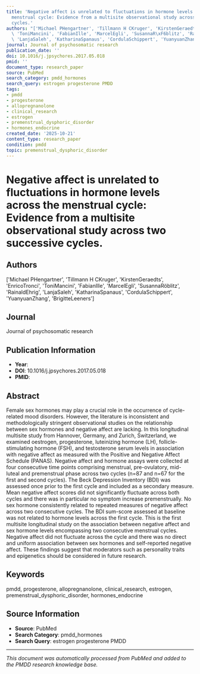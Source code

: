 ```yaml
---
title: 'Negative affect is unrelated to fluctuations in hormone levels across the
  menstrual cycle: Evidence from a multisite observational study across two successive
  cycles.'
authors: "['Michael PHengartner', 'Tillmann H CKruger', 'KirstenGeraedts', 'EnricoTronci',\
  \ 'ToniMancini', 'FabianIlle', 'MarcelEgli', 'SusannaR\xF6blitz', 'RainaldEhrig',\
  \ 'LanjaSaleh', 'KatharinaSpanaus', 'CordulaSchippert', 'YuanyuanZhang', 'BrigitteLeeners']"
journal: Journal of psychosomatic research
publication_date: ''
doi: 10.1016/j.jpsychores.2017.05.018
pmid: ''
document_type: research_paper
source: PubMed
search_category: pmdd_hormones
search_query: estrogen progesterone PMDD
tags:
- pmdd
- progesterone
- allopregnanolone
- clinical_research
- estrogen
- premenstrual_dysphoric_disorder
- hormones_endocrine
created_date: '2025-10-21'
content_type: research_paper
condition: pmdd
topic: premenstrual_dysphoric_disorder
---
```


# Negative affect is unrelated to fluctuations in hormone levels across the menstrual cycle: Evidence from a multisite observational study across two successive cycles.

## Authors
['Michael PHengartner', 'Tillmann H CKruger', 'KirstenGeraedts', 'EnricoTronci', 'ToniMancini', 'FabianIlle', 'MarcelEgli', 'SusannaRöblitz', 'RainaldEhrig', 'LanjaSaleh', 'KatharinaSpanaus', 'CordulaSchippert', 'YuanyuanZhang', 'BrigitteLeeners']

## Journal
Journal of psychosomatic research

## Publication Information
- **Year**: 
- **DOI**: 10.1016/j.jpsychores.2017.05.018
- **PMID**: 

## Abstract
Female sex hormones may play a crucial role in the occurrence of cycle-related mood disorders. However, the literature is inconsistent and methodologically stringent observational studies on the relationship between sex hormones and negative affect are lacking. In this longitudinal multisite study from Hannover, Germany, and Zurich, Switzerland, we examined oestrogen, progesterone, luteinizing hormone (LH), follicle-stimulating hormone (FSH), and testosterone serum levels in association with negative affect as measured with the Positive and Negative Affect Schedule (PANAS). Negative affect and hormone assays were collected at four consecutive time points comprising menstrual, pre-ovulatory, mid-luteal and premenstrual phase across two cycles (n=87 and n=67 for the first and second cycles). The Beck Depression Inventory (BDI) was assessed once prior to the first cycle and included as a secondary measure. Mean negative affect scores did not significantly fluctuate across both cycles and there was in particular no symptom increase premenstrually. No sex hormone consistently related to repeated measures of negative affect across two consecutive cycles. The BDI sum-score assessed at baseline was not related to hormone levels across the first cycle. This is the first multisite longitudinal study on the association between negative affect and sex hormone levels encompassing two consecutive menstrual cycles. Negative affect did not fluctuate across the cycle and there was no direct and uniform association between sex hormones and self-reported negative affect. These findings suggest that moderators such as personality traits and epigenetics should be considered in future research.

## Keywords
pmdd, progesterone, allopregnanolone, clinical_research, estrogen, premenstrual_dysphoric_disorder, hormones_endocrine

## Source Information
- **Source**: PubMed
- **Search Category**: pmdd_hormones
- **Search Query**: estrogen progesterone PMDD

---
*This document was automatically processed from PubMed and added to the PMDD research knowledge base.*
